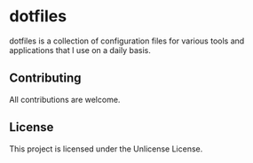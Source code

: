 # dotfiles

dotfiles is a collection of configuration files for various tools and applications that I use on a daily basis.


## Contributing

All contributions are welcome.


## License

This project is licensed under the Unlicense License.
